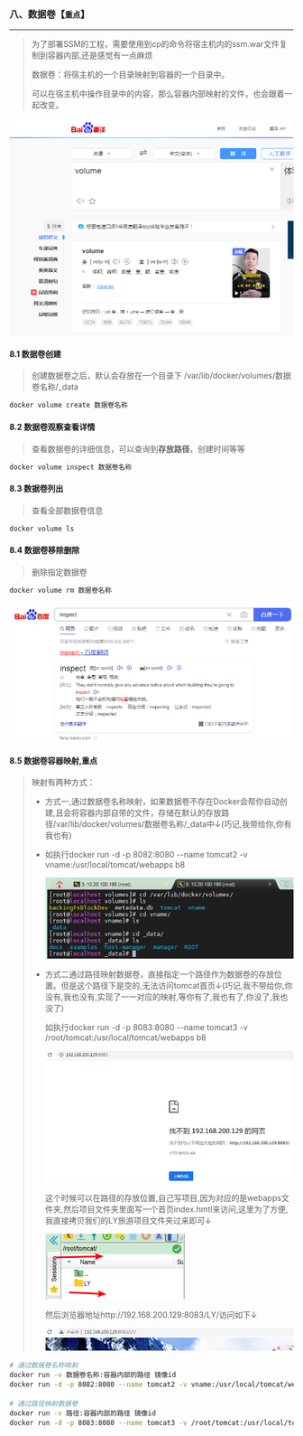 ### 八、数据卷【`重点`】

---------

> 为了部署SSM的工程，需要使用到cp的命令将宿主机内的ssm.war文件复制到容器内部,还是感觉有一点麻烦
>
> 数据卷：将宿主机的一个目录映射到容器的一个目录中。
>
> 可以在宿主机中操作目录中的内容，那么容器内部映射的文件，也会跟着一起改变。

![1629815555474](assets/1629815555474.png)

#### 8.1 数据卷创建

> 创建数据卷之后，默认会存放在一个目录下 /var/lib/docker/volumes/数据卷名称/_data

```sh
docker volume create 数据卷名称
```

#### 8.2 数据卷观察查看详情

> 查看数据卷的详细信息，可以查询到**存放路径**，创建时间等等

```sh
docker volume inspect 数据卷名称
```

#### 8.3 数据卷列出

> 查看全部数据卷信息

```sh
docker volume ls
```

#### 8.4 数据卷移除删除

> 删除指定数据卷

```sh
docker volume rm 数据卷名称
```

![image-20220817140736005](assets/image-20220817140736005.png)



#### 8.5 数据卷容器映射,重点

> 映射有两种方式：
>
> - 方式一,通过数据卷名称映射，如果数据卷不存在Docker会帮你自动创建,且会将容器内部自带的文件，存储在默认的存放路径/var/lib/docker/volumes/数据卷名称/_data中↓(巧记,我带给你,你有我也有)
>
> - 如执行docker run -d -p 8082:8080 --name tomcat2 -v vname:/usr/local/tomcat/webapps b8
>
>   ![1624866427542](assets/1624866427542.png) 
>
> 
>
> - 方式二通过路径映射数据卷，直接指定一个路径作为数据卷的存放位置。但是这个路径下是空的,无法访问tomcat首页↓(巧记,我不带给你,你没有,我也没有,实现了一一对应的映射,等你有了,我也有了,你没了,我也没了)
>
>   如执行docker run -d -p 8083:8080 --name tomcat3 -v /root/tomcat:/usr/local/tomcat/webapps b8
>
>   ![image-20220111175451858](assets/image-20220111175451858.png)
>
>   这个时候可以在路径的存放位置,自己写项目,因为对应的是webapps文件夹,然后项目文件夹里面写一个首页index.hmtl来访问,这里为了方便,我直接拷贝我们的LY旅游项目文件夹过来即可↓
>
>   ![1624865465595](assets/1624865465595.png) 
>
>   然后浏览器地址http://192.168.200.129:8083/LY/访问如下↓
>
>   ![image-20220111175628432](assets/image-20220111175628432.png)

```sh
# 通过数据卷名称映射
docker run -v 数据卷名称:容器内部的路径 镜像id
docker run -d -p 8082:8080 --name tomcat2 -v vname:/usr/local/tomcat/webapps b8

# 通过路径映射数据卷
docker run -v 路径:容器内部的路径 镜像id
docker run -d -p 8083:8080 --name tomcat3 -v /root/tomcat:/usr/local/tomcat/webapps b8
```

